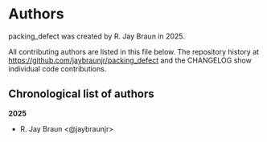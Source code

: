 # Authors

packing_defect was created by R. Jay Braun in 2025.


All contributing authors are listed in this file below.
The repository history at https://github.com/jaybraunjr/packing_defect
and the CHANGELOG show individual code contributions.

## Chronological list of authors

<!--
The rules for this file:
  * Authors are sorted chronologically, earliest to latest
  * Please format it each entry as "Preferred name <GitHub username>"
  * Your preferred name is whatever you wish to go by --
    it does *not* have to be your legal name!
  * Please start a new section for each new year
  * Don't ever delete anything
-->

**2025**
- R. Jay Braun <@jaybraunjr>